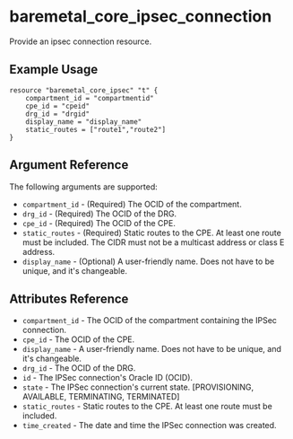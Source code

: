 # baremetal\_core\_ipsec\_connection

Provide an ipsec connection resource.

## Example Usage

```
resource "baremetal_core_ipsec" "t" {
    compartment_id = "compartmentid"
    cpe_id = "cpeid"
    drg_id = "drgid"
    display_name = "display_name"
    static_routes = ["route1","route2"]
}
```

## Argument Reference

The following arguments are supported:

* `compartment_id` - (Required) The OCID of the compartment.
* `drg_id` - (Required) The OCID of the DRG.
* `cpe_id` - (Required) The OCID of the CPE.
* `static_routes` - (Required) Static routes to the CPE. At least one route must be included. The CIDR must not be a multicast address or class E address.
* `display_name` - (Optional) A user-friendly name. Does not have to be unique, and it's changeable.


## Attributes Reference
* `compartment_id` - The OCID of the compartment containing the IPSec connection.
* `cpe_id` - The OCID of the CPE.
* `display_name` - A user-friendly name. Does not have to be unique, and it's changeable.
* `drg_id` - The OCID of the DRG.
* `id` - The IPSec connection's Oracle ID (OCID).
* `state` - The IPSec connection's current state. [PROVISIONING, AVAILABLE, TERMINATING, TERMINATED]
* `static_routes` - Static routes to the CPE. At least one route must be included.
* `time_created` - The date and time the IPSec connection was created.
